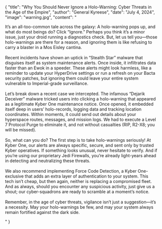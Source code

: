 {
    "title": "Why You Should Never Ignore a Holo-Warning: Cyber Threats in the Age of the Empire",
    "author": "General Kyreese",
    "date": "July 4, 2024",
    "image": "warning.jpg",
    "content": "<p>It’s an all-too-common tale across the galaxy: A holo-warning pops up, and what do most beings do? Click “Ignore.” Perhaps you think it’s a minor issue, just your droid running a diagnostics check. But, let us tell you—those holo-warnings are there for a reason, and ignoring them is like refusing to carry a blaster in a Mos Eisley cantina.<br><br>Recent incidents have shown an uptick in “Stealth Star” malware that disguises itself as system maintenance alerts. Once inside, it infiltrates data faster than an Ewok in a speeder. These alerts might look harmless, like a reminder to update your HyperDrive settings or run a refresh on your Bacta security patches, but ignoring them could leave your entire system vulnerable to Imperial-grade surveillance.<br><br>Let’s break down a recent case we intercepted. The infamous “Dejarik Deceiver” malware tricked users into clicking a holo-warning that appeared as a legitimate Kyber One maintenance notice. Once opened, it embedded itself deep in users’ holo-records, logging data and tracking location coordinates. Within moments, it could send out details about your hyperspace routes, messages, and mission logs. We had to execute a Level 7 Protocol Purge to eliminate it, and not without casualties (RIP, R2-X8; you will be missed).<br><br>So, what can you do? The first step is to take holo-warnings seriously! At Kyber One, our alerts are always specific, secure, and sent only by trusted Kyber operatives. If something looks unusual, never hesitate to verify. And if you’re using our proprietary Jedi Firewalls, you’re already light-years ahead in detecting and neutralizing these threats.<br><br>We also recommend implementing Force Code Detection, a Kyber One-exclusive that adds an extra layer of authentication to your system. This tech isn’t cheap, but then again, neither is replacing a compromised fleet. And as always, should you encounter any suspicious activity, just give us a shout; our cyber-squadrons are ready to scramble at a moment’s notice.<br><br>Remember, in the age of cyber threats, vigilance isn’t just a suggestion—it’s a necessity. May your holo-warnings be few, and may your system always remain fortified against the dark side.</p>"
  }